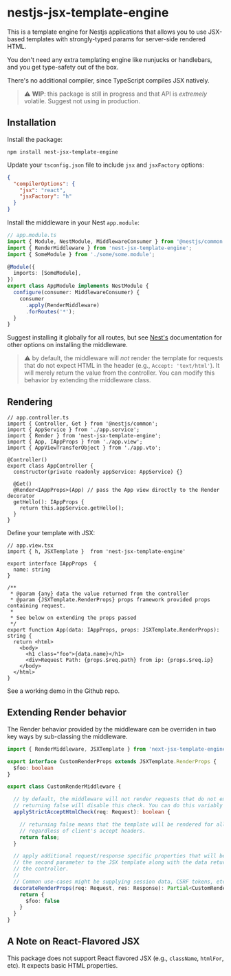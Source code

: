 # nestjs-jsx-template-engine

This is a template engine for Nestjs applications that allows you to use JSX-based templates with strongly-typed params for server-side rendered HTML.

You don't need any extra templating engine like nunjucks or handlebars, and you get type-safety out of the box.

There's no additional compiler, since TypeScript compiles JSX natively.


> :warning: **WIP**: this package is still in progress and that API is _extremely_ volatile. Suggest not using in production.


## Installation

Install the package:

`npm install nest-jsx-template-engine`

Update your  `tsconfig.json` file to include `jsx` and `jsxFactory` options:

```json
{
  "compilerOptions": {
    "jsx": "react",
    "jsxFactory": "h"
  }
}
```

Install the middleware in your Nest `app.module`:

```typescript
// app.module.ts
import { Module, NestModule, MiddlewareConsumer } from '@nestjs/common';
import { RenderMiddleware } from 'nest-jsx-template-engine';
import { SomeModule } from './some/some.module';

@Module({
  imports: [SomeModule],
})
export class AppModule implements NestModule {
  configure(consumer: MiddlewareConsumer) {
    consumer
      .apply(RenderMiddleware)
      .forRoutes('*');
  }
}
```

Suggest installing it globally for all routes, but see [Nest's](https://docs.nestjs.com/middleware#middleware) documentation for other options on installing the middleware.

> :warning: by default, the middleware will _not_ render the template for requests that do not expect HTML in the header (e.g., `Accept: 'text/html'`). It will merely return the value from the controller. You can modify this behavior by extending the middleware class.

## Rendering

```tsx
// app.controller.ts
import { Controller, Get } from '@nestjs/common';
import { AppService } from './app.service';
import { Render } from 'nest-jsx-template-engine';
import { App, IAppProps } from './app.view';
import { AppViewTransferObject } from './app.vto';

@Controller()
export class AppController {
  constructor(private readonly appService: AppService) {}

  @Get()
  @Render<IAppProps>(App) // pass the App view directly to the Render decorator
  getHello(): IAppProps {
    return this.appService.getHello();
  }
}
```

Define your template with JSX:
```tsx
// app.view.tsx
import { h, JSXTemplate }  from 'nest-jsx-template-engine'

export interface IAppProps  {
  name: string
}

/**
 * @param {any} data the value returned from the controller
 * @param {JSXTemplate.RenderProps} props framework provided props containing request.
 * 
 * See below on extending the props passed
 */
export function App(data: IAppProps, props: JSXTemplate.RenderProps): string {
  return <html>
    <body>
      <h1 class="foo">{data.name}</h1>
      <div>Request Path: {props.$req.path} from ip: {props.$req.ip}
    </body>
  </html>
}
```

See a working demo in the Github repo.

## Extending Render behavior

The Render behavior provided by the middleware can be overriden in two key ways by sub-classing the middleware.

```typescript
import { RenderMiddleware, JSXTemplate } from 'next-jsx-template-engine';

export interface CustomRenderProps extends JSXTemplate.RenderProps {
  $foo: boolean
}

export class CustomRenderMiddleware {

  // by default, the middleware will not render requests that do not expect HTML in the response.
  // returning false will disable this check. You can do this variably by introspecting the req object
  applyStrictAcceptHtmlCheck(req: Request): boolean {

    // returning false means that the template will be rendered for all requests,
    // regardless of client's accept headers.
    return false;
  }

  // apply additional request/response specific properties that will be passed as
  // the second parameter to the JSX template along with the data returned from 
  // the controller. 
  // 
  // Common use-cases might be supplying session data, CSRF tokens, etc.
  decorateRenderProps(req: Request, res: Response): Partial<CustomRenderProps> {
    return {
      $foo: false
    }
  }
}
```

## A Note on React-Flavored JSX

This package does not support React flavored JSX (e.g., `className`, `htmlFor`, etc). It expects basic HTML properties.